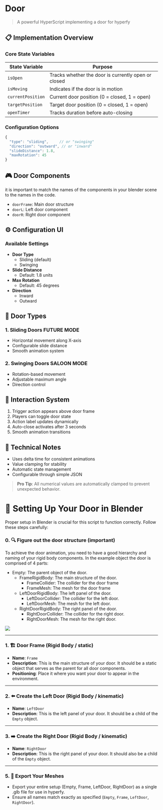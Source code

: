 # Door

> A powerful HyperScript implementing a door for hyperfy

## 📋 Implementation Overview

### Core State Variables

| State Variable | Purpose |
|---------------|---------|
| `isOpen` | Tracks whether the door is currently open or closed |
| `isMoving` | Indicates if the door is in motion |
| `currentPosition` | Current door position (0 = closed, 1 = open) |
| `targetPosition` | Target door position (0 = closed, 1 = open) |
| `openTimer` | Tracks duration before auto-closing |

### Configuration Options

```javascript
{
  "type": "sliding",     // or "swinging"
  "direction": "outward", // or "inward"
  "slideDistance": 1.8,
  "maxRotation": 45
}
```

## 🎮 Door Components

it is important to match the names of the components in your blender scene to the names in the code.

- `doorFrame`: Main door structure
- `doorL`: Left door component
- `doorR`: Right door component


## ⚙️ Configuration UI

### Available Settings

- **Door Type**
  - Sliding (default)
  - Swinging
- **Slide Distance**
  - Default: 1.8 units
- **Max Rotation**
  - Default: 45 degrees
- **Direction**
  - Inward
  - Outward

## 🔄 Door Types

### 1. Sliding Doors FUTURE MODE
- Horizontal movement along X-axis
- Configurable slide distance
- Smooth animation system

### 2. Swinging Doors SALOON MODE
- Rotation-based movement
- Adjustable maximum angle
- Direction control

## 🎯 Interaction System

1. Trigger action appears above door frame
2. Players can toggle door state
3. Action label updates dynamically
4. Auto-close activates after 3 seconds
5. Smooth animation transitions

## 🔧 Technical Notes

- Uses delta time for consistent animations
- Value clamping for stability
- Automatic state management
- Configurable through simple JSON

> **Pro Tip**: All numerical values are automatically clamped to prevent unexpected behavior.

# 🚪 Setting Up Your Door in Blender

Proper setup in Blender is crucial for this script to function correctly. Follow these steps carefully:

### 0. 🔍 Figure out the door structure (important)
To achieve the door animation, you need to have a good hierarchy and naming of your rigid body components. In the example object the door is comprised of 4 parts:

- Empty: The parent object of the door.
  - FrameRigidBody: The main structure of the door.
    - FrameCollider: The collider for the door frame
    - FrameMesh: The mesh for the door frame
  - LeftDoorRigidBody: The left panel of the door.
    - LeftDoorCollider: The collider for the left door.
    - LeftDoorMesh: The mesh for the left door.
  - RightDoorRigidBody: The right panel of the door.
    - RightDoorCollider: The collider for the right door.
    - RightDoorMesh: The mesh for the right door.

![](https://i.imgur.com/rQ1Sc5u.png)

---

### 1. 🏗️ Door Frame (Rigid Body / static)
- **Name**: `Frame`
- **Description**: This is the main structure of your door. It should be a static object that serves as the parent for all door components.
- **Positioning**: Place it where you want your door to appear in the environment.

---

### 2. ⬅️ Create the Left Door (Rigid Body / kinematic)
- **Name**: `LeftDoor`
- **Description**: This is the left panel of your door. It should be a child of the `Empty` object.

---

### 3. ➡️ Create the Right Door (Rigid Body / kinematic)
- **Name**: `RightDoor`
- **Description**: This is the right panel of your door. It should also be a child of the `Empty` object.

---

### 5. 💾 Export Your Meshes
- Export your entire setup (Empty, Frame, LeftDoor, RightDoor) as a single .glb file for use in hyperfy.
- Ensure all names match exactly as specified (`Empty`, `Frame`, `LeftDoor`, `RightDoor`).
